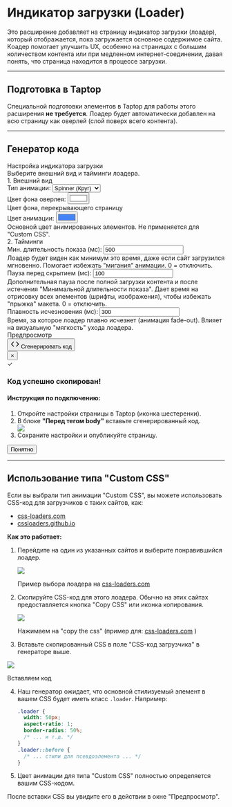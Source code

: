 # Индикатор загрузки (Loader)

Это расширение добавляет на страницу индикатор загрузки (лоадер), который отображается, пока загружается основное содержимое сайта. Kоадер помогает улучшить UX, особенно на страницах с большим количеством контента или при медленном интернет-соединении, давая понять, что страница находится в процессе загрузки.

---

## Подготовка в Taptop

Специальной подготовки элементов в Taptop для работы этого расширения **не требуется**. Лоадер будет автоматически добавлен на всю страницу как оверлей (слой поверх всего контента).

---

## Генератор кода

<div id="loader-generator" class="generator-container">
  <div class="generator-header">
    <div class="generator-title">Настройка индикатора загрузки</div>
    <div class="generator-subtitle">Выберите внешний вид и тайминги лоадера.</div>
  </div>

  <div class="settings-block">
    <div class="settings-section">
      <div class="settings-section-title">1. Внешний вид</div>
      <div class="settings-row">
        <div class="setting-group">
          <label for="loader-animation-type">Тип анимации:</label>
          <select id="loader-animation-type" class="select-styled">
            <option value="spinner" selected>Spinner (Круг)</option>
            <option value="dots">Dots (Точки)</option>
            <option value="bars">Bars (Полосы)</option>
            <option value="custom">Custom CSS</option>
          </select>
        </div>
      </div>
       <div class="settings-row">
        <div class="setting-group">
          <label for="loader-bg-color">Цвет фона оверлея:</label>
          <input type="color" id="loader-bg-color" value="#ffffff">
          <div class="helper-text">Цвет фона, перекрывающего страницу</div>
        </div>
        <div class="setting-group" id="loader-animation-color-group">
          <label for="loader-animation-color">Цвет анимации:</label>
          <input type="color" id="loader-animation-color" value="#4483f5">
           <div class="helper-text" id="loader-animation-color-helper">Основной цвет анимированных элементов. Не применяется для "Custom CSS".</div>
        </div>
      </div>
      <div class="settings-row" id="loader-custom-css-group" style="display: none;">
        <div class="setting-group">
          <label for="loader-custom-css">CSS-код загрузчика:</label>
          <textarea id="loader-custom-css" class="text-input" rows="10" placeholder="/* HTML: <div class=&quot;loader&quot;></div> */\n.loader {\n  /* ... стили вашего лоадера ... */\n}"></textarea>
          <div class="helper-text">Вставьте CSS, скопированный с сайта <a href="https://css-loaders.com/" target="_blank" rel="noopener noreferrer">css-loaders.com</a> или <a href="https://cssloaders.github.io/" target="_blank" rel="noopener noreferrer">cssloaders.github.io</a> (или аналогичного, использующего класс <code>.loader</code> для основного элемента). Мы автоматически адаптируем класс <code>.loader</code>. Если ваш CSS использует другой основной класс, пожалуйста, замените его на <code>.loader</code> перед вставкой.</div>
        </div>
      </div>
    </div>
    <div class="settings-section">
       <div class="settings-section-title">2. Тайминги</div>
       <div class="settings-row">
         <div class="setting-group">
           <label for="loader-min-display-time">Мин. длительность показа (мс):</label>
           <input type="number" id="loader-min-display-time" class="number-input" value="500" min="0" step="100">
           <div class="helper-text">Лоадер будет виден как минимум это время, даже если сайт загрузился мгновенно. Помогает избежать "мигания" анимации. 0 = отключить.</div>
         </div>
         <div class="setting-group">
           <label for="loader-hide-delay">Пауза перед скрытием (мс):</label>
           <input type="number" id="loader-hide-delay" class="number-input" value="100" min="0" step="50">
            <div class="helper-text">Дополнительная пауза после полной загрузки контента и после истечения "Минимальной длительности показа". Дает время на отрисовку всех элементов (шрифты, изображения), чтобы избежать "прыжка" макета. 0 = отключить.</div>
         </div>
          <div class="setting-group">
           <label for="loader-hide-duration">Плавность исчезновения (мс):</label>
           <input type="number" id="loader-hide-duration" class="number-input" value="300" min="0" step="50">
           <div class="helper-text">Время, за которое лоадер плавно исчезнет (анимация fade-out). Влияет на визуальную "мягкость" ухода лоадера.</div>
         </div>
       </div>
    </div>
     <div class="settings-section preview-section">
        <div class="settings-section-title preview-title">Предпросмотр</div>
        <div id="loader-preview-area" class="loader-preview-area">
          <div class="loader-preview__animation">
             </div>
        </div>
     </div>

  </div>

  <div class="action-section">
    <button id="generate-btn" class="generate-button">
      <svg width="20" height="20" viewBox="0 0 24 24" fill="none" xmlns="http://www.w3.org/2000/svg"><path d="M16 18l6-6-6-6" stroke="currentColor" stroke-width="2" stroke-linecap="round" stroke-linejoin="round"/><path d="M8 6l-6 6 6 6" stroke="currentColor" stroke-width="2" stroke-linecap="round" stroke-linejoin="round"/></svg>
      <span class="button-text">Сгенерировать код</span>
    </button>
  </div>

   <div id="success-modal" class="modal">
    <div class="modal-content">
      <button class="close-modal">&times;</button>
      <div class="modal-header">
        <div class="success-icon">✓</div>
        <h3>Код успешно скопирован!</h3>
      </div>
      <div class="instruction-block">
        <h4>Инструкция по подключению:</h4>
        <ol>
          <li>Откройте настройки страницы в Taptop (иконка шестеренки).</li>
          <li>В блоке <strong>"Перед тегом body"</strong> вставьте сгенерированный код.</li>
          <div class="img-block">
            <img src="./images/cookie/page-settings.png" >
          </div>
                  <li>Сохраните настройки и опубликуйте страницу.</li>
        </ol>
      </div>
      <button class="close-button">Понятно</button>
    </div>
  </div>
</div>

---

## Использование типа "Custom CSS"

Если вы выбрали тип анимации "Custom CSS", вы можете использовать CSS-код для загрузчиков с таких сайтов, как:

- [css-loaders.com](https://css-loaders.com/)
- [cssloaders.github.io](https://cssloaders.github.io/)

**Как это работает:**

1.  Перейдите на один из указанных сайтов и выберите понравившийся лоадер.

      <div class="img-block">
        <img src="./images/loader/css-loaders.png">
        <p class="img-block-text">Пример выбора лоадера на <a href="https://css-loaders.com/" target="_blank" rel="noopener noreferrer">css-loaders.com</a></p>
      </div>

2.  Скопируйте CSS-код для этого лоадера. Обычно на этих сайтах предоставляется кнопка "Copy CSS" или иконка копирования.

    <div class="img-block">
        <img src="./images/loader/css-loaders-copy.png">
        <p class="img-block-text">Нажимаем на "copy the css" (пример для: <a href="https://css-loaders.com/" target="_blank" rel="noopener noreferrer">css-loaders.com</a> )</p>
    </div>

3.  Вставьте скопированный CSS в поле "CSS-код загрузчика" в генераторе выше.

  <div class="img-block">
      <img src="./images/loader/loader-generator-example.png" style="cursor: zoom-in; transition: transform .3s ease;"
onclick="this.requestFullscreen?.()">
      <p class="img-block-text">Вставляем код</p>
  </div>

4.  Наш генератор ожидает, что основной стилизуемый элемент в вашем CSS будет иметь класс `.loader`. Например:
    ```css
    .loader {
      width: 50px;
      aspect-ratio: 1;
      border-radius: 50%;
      /* ... и т.д. */
    }
    .loader::before {
      /* ... стили для псевдоэлемента ... */
    }
    ```
5.  Цвет анимации для типа "Custom CSS" полностью определяется вашим CSS-кодом.

После вставки CSS вы увидите его в действии в окне "Предпросмотр".
